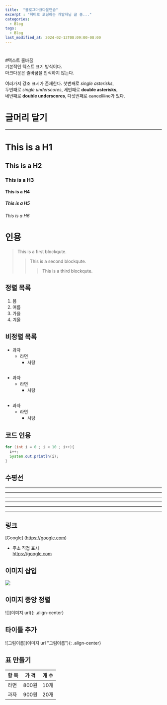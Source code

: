 ```yaml
---
title:  "블로그마크다운연습"
excerpt : "취미로 코딩하는 개발자님 글 중..."
categories:
  - Blog
tags:
  - Blog
last_modified_at: 2024-02-13T08:09:00-08:00
---
```

#
#텍스트 줄바꿈  
기본적인 텍스트 표기 방식이다.  
마크다운은 줄바꿈을 인식하지 않는다.  
  
여러가지 강조 표시가 존재한다. 첫번째로 *single asterisks*,  
두번째로 _single underscores_, 세번째로 **double asterisks**,  
네번째로 __double underscores__, 다섯번째로 ~~cancellline~~가 있다.  
  
# 글머리 달기
---
# This is a H1
## This is a H2
### This is a H3
#### This is a H4
##### This is a H5
###### This is a H6

# 인용
> This is a first blockqute.
>> This is a second blockqute.
>>> This is a third blockqute.

## 정렬 목록
1. 봄
2. 여름
3. 가을
4. 겨울

## 비정렬 목록
* 과자
  * 라면
    * 사탕

## 
+ 과자
  + 라면
    + 사탕

##
- 과자
  - 라면
    - 사탕

## 코드 인용
```java
for (int i = 0 ; i < 10 ; i++){
  i++;
  System.out.println(i);
}
```
## 수평선

* * * 
***
*****
- - -
---
----------------------------------------
## 링크 
[Google] (https://google.com)

- 주소 직접 표시  
<https://google.com>

## 이미지 삽입
![](D:\googleLog.JPG)
## 이미지 중앙 정렬
![](이미지 url){: .align-center}
## 타이틀 추가
![그림이름](이미지 url "그림이름"){: .align-center}

## 표 만들기
|항 목|가 격|개 수|  
|:---|:---:|:---:|
|라면|800원|10개|  
|과자|900원|20개|  
